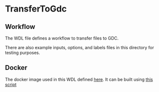 # TransferToGdc

## Workflow

The WDL file defines a workflow to transfer files to GDC.

There are also example inputs, options, and labels files in this directory for testing purposes.

## Docker
The docker image used in this WDL defined [here](../../../../docker/Dockerfile).
It can be built using [this script](../../../../docker/build_docker.sh)


